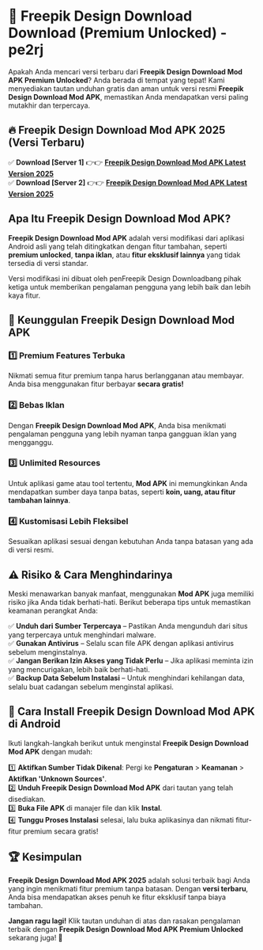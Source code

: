 # 🎯 Freepik Design Download  Download (Premium Unlocked) -  pe2rj

Apakah Anda mencari versi terbaru dari **Freepik Design Download Mod APK Premium Unlocked**? Anda berada di tempat yang tepat! Kami menyediakan tautan unduhan gratis dan aman untuk versi resmi **Freepik Design Download Mod APK**, memastikan Anda mendapatkan versi paling mutakhir dan terpercaya.

## 🔥 Freepik Design Download Mod APK 2025 (Versi Terbaru)

✅ **Download [Server 1]** 👉👉 [**Freepik Design Download Mod APK Latest Version 2025**](https://momento.my/?title=Freepik_Design_Download)  
✅ **Download [Server 2]** 👉👉 [**Freepik Design Download Mod APK Latest Version 2025**](https://momento.my/?title=Freepik_Design_Download)  

## Apa Itu Freepik Design Download Mod APK?

**Freepik Design Download Mod APK** adalah versi modifikasi dari aplikasi Android asli yang telah ditingkatkan dengan fitur tambahan, seperti **premium unlocked**, **tanpa iklan**, atau **fitur eksklusif lainnya** yang tidak tersedia di versi standar.

Versi modifikasi ini dibuat oleh penFreepik Design Downloadbang pihak ketiga untuk memberikan pengalaman pengguna yang lebih baik dan lebih kaya fitur.

## 🎯 Keunggulan Freepik Design Download Mod APK

### 1️⃣ Premium Features Terbuka
Nikmati semua fitur premium tanpa harus berlangganan atau membayar. Anda bisa menggunakan fitur berbayar **secara gratis!**

### 2️⃣ Bebas Iklan
Dengan **Freepik Design Download Mod APK**, Anda bisa menikmati pengalaman pengguna yang lebih nyaman tanpa gangguan iklan yang mengganggu.

### 3️⃣ Unlimited Resources
Untuk aplikasi game atau tool tertentu, **Mod APK** ini memungkinkan Anda mendapatkan sumber daya tanpa batas, seperti **koin, uang, atau fitur tambahan lainnya**.

### 4️⃣ Kustomisasi Lebih Fleksibel
Sesuaikan aplikasi sesuai dengan kebutuhan Anda tanpa batasan yang ada di versi resmi.

## ⚠️ Risiko & Cara Menghindarinya

Meski menawarkan banyak manfaat, menggunakan **Mod APK** juga memiliki risiko jika Anda tidak berhati-hati. Berikut beberapa tips untuk memastikan keamanan perangkat Anda:

✅ **Unduh dari Sumber Terpercaya** – Pastikan Anda mengunduh dari situs yang terpercaya untuk menghindari malware.  
✅ **Gunakan Antivirus** – Selalu scan file APK dengan aplikasi antivirus sebelum menginstalnya.  
✅ **Jangan Berikan Izin Akses yang Tidak Perlu** – Jika aplikasi meminta izin yang mencurigakan, lebih baik berhati-hati.  
✅ **Backup Data Sebelum Instalasi** – Untuk menghindari kehilangan data, selalu buat cadangan sebelum menginstal aplikasi.

## 📌 Cara Install Freepik Design Download Mod APK di Android

Ikuti langkah-langkah berikut untuk menginstal **Freepik Design Download Mod APK** dengan mudah:

1️⃣ **Aktifkan Sumber Tidak Dikenal**: Pergi ke **Pengaturan** > **Keamanan** > **Aktifkan 'Unknown Sources'**.  
2️⃣ **Unduh Freepik Design Download Mod APK** dari tautan yang telah disediakan.  
3️⃣ **Buka File APK** di manajer file dan klik **Instal**.  
4️⃣ **Tunggu Proses Instalasi** selesai, lalu buka aplikasinya dan nikmati fitur-fitur premium secara gratis!

## 🏆 Kesimpulan

**Freepik Design Download Mod APK 2025** adalah solusi terbaik bagi Anda yang ingin menikmati fitur premium tanpa batasan. Dengan **versi terbaru**, Anda bisa mendapatkan akses penuh ke fitur eksklusif tanpa biaya tambahan.

**Jangan ragu lagi!** Klik tautan unduhan di atas dan rasakan pengalaman terbaik dengan **Freepik Design Download Mod APK Premium Unlocked** sekarang juga! 🚀

